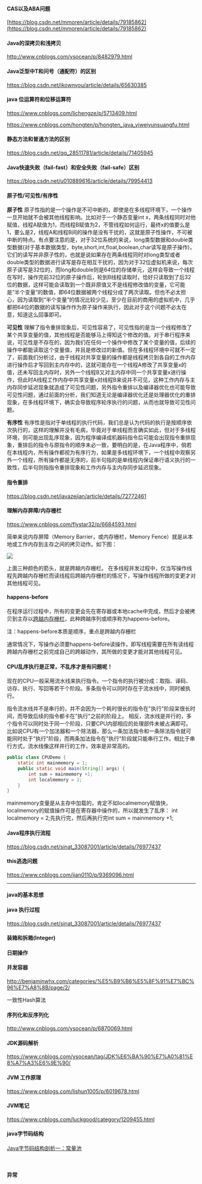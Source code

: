 #### CAS以及ABA问题

[https://blog.csdn.net/mmoren/article/details/79185862](https://blog.csdn.net/mmoren/article/details/79185862)

#### Java的深拷贝和浅拷贝

http://www.cnblogs.com/ysocean/p/8482979.html

#### Java泛型中T和问号（通配符）的区别

https://blog.csdn.net/ikownyou/article/details/65630385

#### java 位运算符和位移运算符

https://www.cnblogs.com/lichengze/p/5713409.html 

https://www.cnblogs.com/hongten/p/hongten_java_yiweiyunsuangfu.html

#### 静态方法和普通方法的区别

https://blog.csdn.net/qq_28511781/article/details/71405945

#### Java快速失败（fail-fast）和安全失败（fail-safe）区别

https://blog.csdn.net/u010889616/article/details/79954413

#### 原子性/可见性/有序性

**原子性**
原子性指的是一个操作是不可中断的，即使是在多线程环境下，一个操作一旦开始就不会被其他线程影响。比如对于一个静态变量int x，两条线程同时对他赋值，线程A赋值为1，而线程B赋值为2，不管线程如何运行，最终x的值要么是1，要么是2，线程A和线程B间的操作是没有干扰的，这就是原子性操作，不可被中断的特点。有点要注意的是，对于32位系统的来说，long类型数据和double类型数据(对于基本数据类型，byte,short,int,float,boolean,char读写是原子操作)，它们的读写并非原子性的，也就是说如果存在两条线程同时对long类型或者double类型的数据进行读写是存在相互干扰的，因为对于32位虚拟机来说，每次原子读写是32位的，而long和double则是64位的存储单元，这样会导致一个线程在写时，操作完前32位的原子操作后，轮到B线程读取时，恰好只读取到了后32位的数据，这样可能会读取到一个既非原值又不是线程修改值的变量，它可能是“半个变量”的数值，即64位数据被两个线程分成了两次读取。但也不必太担心，因为读取到“半个变量”的情况比较少见，至少在目前的商用的虚拟机中，几乎都把64位的数据的读写操作作为原子操作来执行，因此对于这个问题不必太在意，知道这么回事即可。

**可见性**
理解了指令重排现象后，可见性容易了，可见性指的是当一个线程修改了某个共享变量的值，其他线程是否能够马上得知这个修改的值。对于串行程序来说，可见性是不存在的，因为我们在任何一个操作中修改了某个变量的值，后续的操作中都能读取这个变量值，并且是修改过的新值。但在多线程环境中可就不一定了，前面我们分析过，由于线程对共享变量的操作都是线程拷贝到各自的工作内存进行操作后才写回到主内存中的，这就可能存在一个线程A修改了共享变量x的值，还未写回主内存时，另外一个线程B又对主内存中同一个共享变量x进行操作，但此时A线程工作内存中共享变量x对线程B来说并不可见，这种工作内存与主内存同步延迟现象就造成了可见性问题，另外指令重排以及编译器优化也可能导致可见性问题，通过前面的分析，我们知道无论是编译器优化还是处理器优化的重排现象，在多线程环境下，确实会导致程序轮序执行的问题，从而也就导致可见性问题。

**有序性**
有序性是指对于单线程的执行代码，我们总是认为代码的执行是按顺序依次执行的，这样的理解并没有毛病，毕竟对于单线程而言确实如此，但对于多线程环境，则可能出现乱序现象，因为程序编译成机器码指令后可能会出现指令重排现象，重排后的指令与原指令的顺序未必一致，要明白的是，在Java程序中，倘若在本线程内，所有操作都视为有序行为，如果是多线程环境下，一个线程中观察另外一个线程，所有操作都是无序的，前半句指的是单线程内保证串行语义执行的一致性，后半句则指指令重排现象和工作内存与主内存同步延迟现象。

#### 指令重排

https://blog.csdn.net/javazejian/article/details/72772461

#### 理解内存屏障/内存栅栏

https://www.cnblogs.com/flystar32/p/6684593.html

简单来说内存屏障（Memory Barrier，或内存栅栏，Memory Fence）就是从本地或工作内存到主存之间的拷贝动作。如下图：

![](F:\git\java_notes\images\java知识\20181029164441_67322.png)

上面三种颜色的箭头，就是跨越内存栅栏。
在多线程并发过程中，仅当写操作线程先跨越内存栅栏而读线程后跨越内存栅栏的情况下，写操作线程所做的变更才对其他线程可见。

#### happens-before

在程序运行过程中，所有的变更会先在寄存器或本地cache中完成，然后才会被拷贝到主存以[跨越内存栅栏](http://swiftlet.net/archives/3016)，此种跨越序列或顺序称为happens-before。

注：happens-before本质是顺序，重点是跨越内存栅栏

通常情况下，写操作必须要happens-before读操作，即写线程需要在所有读线程跨越内存栅栏之前完成自己的跨越动作，其所做的变更才能对其他线程可见。

#### CPU乱序执行是正常，不乱序才是有问题呢！

现在的CPU一般采用流水线来执行指令。一个指令的执行被分成：取指、译码、访存、执行、写回等若干个阶段。多条指令可以同时存在于流水线中，同时被执行。

指令流水线并不是串行的，并不会因为一个耗时很长的指令在"执行"阶段呆很长时间，而导致后续的指令都卡在"执行"之前的阶段上。
相反，流水线是并行的，多个指令可以同时处于同一个阶段，只要CPU内部相应的处理部件未被占满即可。比如说CPU有一个加法器和一个除法器，那么一条加法指令和一条除法指令就可能同时处于"执行"阶段，而两条加法指令在"执行"阶段就只能串行工作。相比于串行方式，流水线像这样并行的工作，效率是非常高的。

```java
public class CPUDemo {
    static int mainmemory = 1;
    public static void main(String[] args) {
        int sum = mainmemory +1;
        int localmemory = 2;
    }
}
```

mainmemory变量是从主存中加载的，肯定不如localmemory赋值快，localmemory的赋值操作可是在寄存器中操作的，所以就发生了乱序：
int localmemory = 2;先执行完，然后再执行完int sum = mainmemory +1;

#### Java程序执行流程

https://blog.csdn.net/sinat_33087001/article/details/76977437

#### this逃逸问题

https://www.cnblogs.com/jian0110/p/9369096.html



--------------

#### java的基本思想

#### java 执行过程

https://blog.csdn.net/sinat_33087001/article/details/76977437

#### 装箱和拆箱(Integer)

#### 日期操作

#### 并发容器


http://benjaminwhx.com/categories/%E5%B9%B6%E5%8F%91%E7%BC%96%E7%A8%8B/page/2/

一致性Hash算法

#### 序列化和反序列化

http://www.cnblogs.com/ysocean/p/6870069.html

#### JDK源码解析

https://www.cnblogs.com/ysocean/tag/JDK%E6%BA%90%E7%A0%81%E8%A7%A3%E6%9E%90/

####  JVM 工作原理

https://www.cnblogs.com/lishun1005/p/6019678.html

#### JVM笔记

https://www.cnblogs.com/luckgood/category/1209455.html



#### java字节码结构

[Java字节码结构剖析一：常量池](https://blog.csdn.net/u013096088/article/details/83047282#commentBox)

​	

#### 异常





